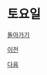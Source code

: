# 토요일


[돌아가기](../../2023년7월2023Julio.md/##20230715)

[이전](../2023_07_14/README.md)


[다음](../2023_07_16/README.md)
